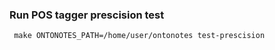 ### Run POS tagger prescision test
```
 make ONTONOTES_PATH=/home/user/ontonotes test-prescision
```
